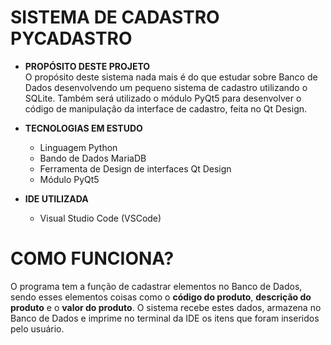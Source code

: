 <h1>SISTEMA DE CADASTRO PYCADASTRO</h1>
<ul>
    <li>
        <strong>PROPÓSITO DESTE PROJETO</strong>
    </li>
    <div>
        O propósito deste sistema nada mais é do que estudar sobre Banco de Dados desenvolvendo um pequeno sistema de cadastro utilizando o SQLite. Também será utilizado o módulo PyQt5 para desenvolver o código de manipulação da interface de cadastro, feita no Qt Design.
    </div>
    <p>
    <li>
        <strong>TECNOLOGIAS EM ESTUDO</strong>
    </li>
    <ul>
        <li>
            Linguagem Python
        </li>
        <li>
            Bando de Dados MariaDB
        </li>
        <li>
            Ferramenta de Design de interfaces Qt Design
        </li>
        <li>
            Módulo PyQt5
        </li>
    </ul>
    <p>
    <li>
        <strong>IDE UTILIZADA</strong>
    </li>
    <ul>
        <li>
            Visual Studio Code (VSCode)
        </li>
    </ul>
</ul>
<p>
<h1>COMO FUNCIONA?</h1>
<div>
        O programa tem a função de cadastrar elementos no Banco de Dados, sendo esses elementos coisas como o <strong>código do produto</strong>, <strong>descrição do produto</strong> e o <strong>valor do produto</strong>. O sistema recebe estes dados, armazena no Banco de Dados e imprime no terminal da IDE os itens que foram inseridos pelo usuário.
</div>

